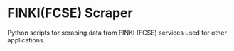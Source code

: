 # FINKI(FCSE) Scraper
Python scripts for scraping data from FINKI (FCSE) services used for other applications.
